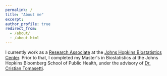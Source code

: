 ```yaml
---
permalink: /
title: "About me"
excerpt: 
author_profile: true
redirect_from: 
  - /about/
  - /about.html
---
```



I currently work as a [Research Associate](https://www.jhsph.edu/faculty/directory/profile/4075/yifan-zhang) at the [Johns Hopkins Biostatistics Center](https://www.jhsph.edu/research/centers-and-institutes/johns-hopkins-biostatistics-center/). Prior to that, I completed my Master's in Biostatistics at the Johns Hopkins Bloomberg School of Public Health, under the advisory of [Dr. Cristian Tomasetti](https://www.cristiantomasetti.com/).
